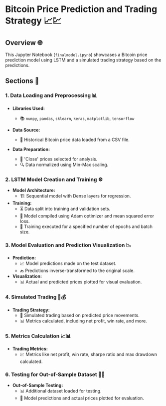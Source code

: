 # Bitcoin Price Prediction and Trading Strategy 📈💹

## Overview 🌐

This Jupyter Notebook (`finalmodel.ipynb`) showcases a Bitcoin price prediction model using LSTM and a simulated trading strategy based on the predictions.

## Sections 📝

### 1. Data Loading and Preprocessing 📊

- **Libraries Used:**
  - 📚 `numpy`, `pandas`, `sklearn`, `keras`, `matplotlib`, `tensorflow`
- **Data Source:**

  - 📂 Historical Bitcoin price data loaded from a CSV file.

- **Data Preparation:**
  - 🔄 'Close' prices selected for analysis.
  - 🔍 Data normalized using Min-Max scaling.

### 2. LSTM Model Creation and Training ⚙️

- **Model Architecture:**
  - 🏗 Sequential model with Dense layers for regression.
- **Training:**
  - ⏳ Data split into training and validation sets.
  - 🔄 Model compiled using Adam optimizer and mean squared error loss.
  - 🚀 Training executed for a specified number of epochs and batch size.

### 3. Model Evaluation and Prediction Visualization 📉

- **Prediction:**
  - 📈 Model predictions made on the test dataset.
  - 🔙 Predictions inverse-transformed to the original scale.
- **Visualization:**
  - 📊 Actual and predicted prices plotted for visual evaluation.

### 4. Simulated Trading 🤖💰

- **Trading Strategy:**
  - 💼 Simulated trading based on predicted price movements.
  - 📊 Metrics calculated, including net profit, win rate, and more.

### 5. Metrics Calculation 📈📊

- **Trading Metrics:**
  - 💹 Metrics like net profit, win rate, sharpe ratio and max drawdown calculated.

### 6. Testing for Out-of-Sample Dataset 🧪🔄

- **Out-of-Sample Testing:**
  - 📊 Additional dataset loaded for testing.
  - 🔄 Model predictions and actual prices plotted for evaluation.
